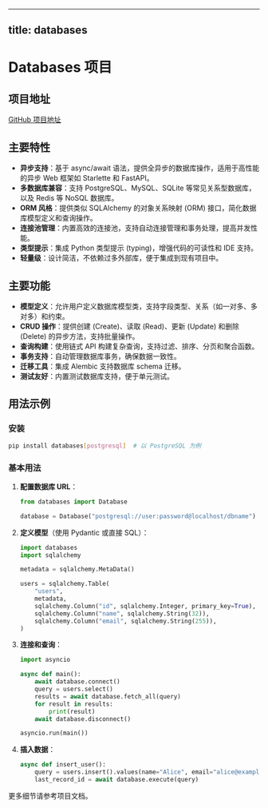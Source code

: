
---
title: databases
---

# Databases 项目

## 项目地址
[GitHub 项目地址](https://github.com/encode/databases)

## 主要特性
- **异步支持**：基于 async/await 语法，提供全异步的数据库操作，适用于高性能的异步 Web 框架如 Starlette 和 FastAPI。
- **多数据库兼容**：支持 PostgreSQL、MySQL、SQLite 等常见关系型数据库，以及 Redis 等 NoSQL 数据库。
- **ORM 风格**：提供类似 SQLAlchemy 的对象关系映射 (ORM) 接口，简化数据库模型定义和查询操作。
- **连接池管理**：内置高效的连接池，支持自动连接管理和事务处理，提高并发性能。
- **类型提示**：集成 Python 类型提示 (typing)，增强代码的可读性和 IDE 支持。
- **轻量级**：设计简洁，不依赖过多外部库，便于集成到现有项目中。

## 主要功能
- **模型定义**：允许用户定义数据库模型类，支持字段类型、关系（如一对多、多对多）和约束。
- **CRUD 操作**：提供创建 (Create)、读取 (Read)、更新 (Update) 和删除 (Delete) 的异步方法，支持批量操作。
- **查询构建**：使用链式 API 构建复杂查询，支持过滤、排序、分页和聚合函数。
- **事务支持**：自动管理数据库事务，确保数据一致性。
- **迁移工具**：集成 Alembic 支持数据库 schema 迁移。
- **测试友好**：内置测试数据库支持，便于单元测试。

## 用法示例
### 安装
```bash
pip install databases[postgresql]  # 以 PostgreSQL 为例
```

### 基本用法
1. **配置数据库 URL**：
   ```python
   from databases import Database

   database = Database("postgresql://user:password@localhost/dbname")
   ```

2. **定义模型**（使用 Pydantic 或直接 SQL）：
   ```python
   import databases
   import sqlalchemy

   metadata = sqlalchemy.MetaData()

   users = sqlalchemy.Table(
       "users",
       metadata,
       sqlalchemy.Column("id", sqlalchemy.Integer, primary_key=True),
       sqlalchemy.Column("name", sqlalchemy.String(32)),
       sqlalchemy.Column("email", sqlalchemy.String(255)),
   )
   ```

3. **连接和查询**：
   ```python
   import asyncio

   async def main():
       await database.connect()
       query = users.select()
       results = await database.fetch_all(query)
       for result in results:
           print(result)
       await database.disconnect()

   asyncio.run(main())
   ```

4. **插入数据**：
   ```python
   async def insert_user():
       query = users.insert().values(name="Alice", email="alice@example.com")
       last_record_id = await database.execute(query)
   ```

更多细节请参考项目文档。
